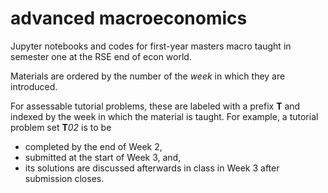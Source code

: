 # advanced macroeconomics

Jupyter notebooks and codes for first-year masters macro taught in semester one at the RSE end of econ world.

Materials are ordered by the number of the *week* in which they are introduced. 

For assessable tutorial problems, these are labeled with a prefix **T** and indexed by the week in which the material is taught. For example, a
tutorial  problem set **T***02* is to be 

* completed by the end of Week 2, 
* submitted at the start of Week 3, and,
* its solutions are discussed afterwards in class in Week 3 after submission closes.



